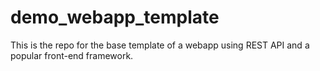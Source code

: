 # demo_webapp_template

This is the repo for the base template of a webapp using REST API and a popular front-end framework. 

